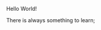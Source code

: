 Hello World! 

There is always something to learn;

<!---
BrunoKazuma/BrunoKazuma is a ✨ special ✨ repository because its `README.md` (this file) appears on your GitHub profile.
You can click the Preview link to take a look at your changes.
--->
